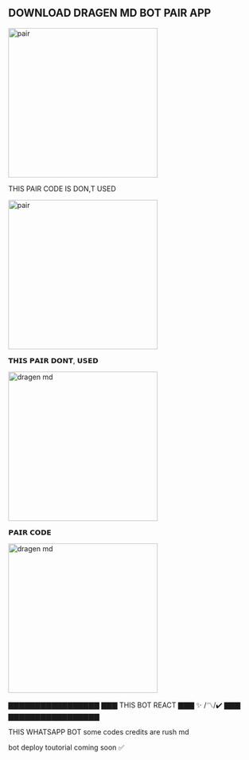 ##  DOWNLOAD DRAGEN MD BOT PAIR APP

<a href="https://www.mediafire.com/file/uc0yizt82oc68hj/nithustore.apk/file"><img src="https://img.shields.io/badge/%F0%9F%8E%89%20Dragen%20md%20download-green" alt="pair" width="300"></a>


THIS PAIR CODE IS DON,T USED 

<a href="https://www.cpmrevenuegate.com/i9ccr7u7u?key=a8dd895d43337c8c0695f95218dadc6f"><img src="https://img.shields.io/badge/%F0%9F%8E%89%20Dragen%20md%20pair-blue" alt="pair" width="300"></a>


𝗧𝗛𝗜𝗦 𝗣𝗔𝗜𝗥 𝗗𝗢𝗡𝗧, 𝗨𝗦𝗘𝗗


<a href="https://www.cpmrevenuegate.com/i9ccr7u7u?key=a8dd895d43337c8c0695f95218dadc6f"><img src="https://img.shields.io/badge/%F0%9F%8E%89%20pair%20Whatsapp%20Bot-pink" alt="dragen md" width="300"></a>

𝗣𝗔𝗜𝗥 𝗖𝗢𝗗𝗘



<a href="https://rushtech.osc-fr1.scalingo.io/"><img src="https://img.shields.io/badge/%F0%9F%8E%89%20pair%20Whatsapp%20Bot-pink" alt="dragen md" width="300"></a>


▇▇▇▇▇▇▇▇▇▇▇▇▇▇▇▇▇
                ▇▇▇
THIS BOT REACT  ▇▇▇
✨ /〽️/✔️       ▇▇▇
▇▇▇▇▇▇▇▇▇▇▇▇▇▇▇▇▇

THIS WHATSAPP BOT some codes credits are rush md

bot deploy toutorial coming soon ✅


